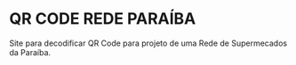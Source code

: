# QR CODE REDE PARAÍBA
Site para decodificar QR Code para projeto de uma Rede de Supermecados da Paraíba.
